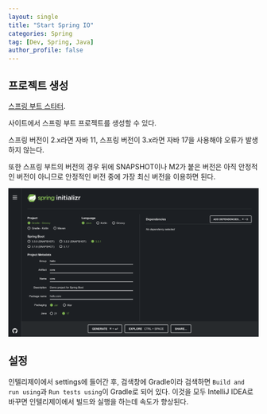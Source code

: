 ```yaml
---
layout: single
title: "Start Spring IO"
categories: Spring
tag: [Dev, Spring, Java]
author_profile: false
---
```


## 프로젝트 생성

[스프링 부트 스타터](https://start.spring.io/).  

사이트에서 스프링 부트 프로젝트를 생성할 수 있다.  

스프링 버전이 2.x라면 자바 11, 스프링 버전이 3.x라면 자바 17을 사용해야 오류가 발생하지 않는다.   

또한 스프링 부트의 버전의 경우 뒤에 SNAPSHOT이나 M2가 붙은 버전은 아직 안정적인 버전이 아니므로 안정적인 버전 중에 가장 최신 버전을 이용하면 된다.  

![spring_initializer.png](/images/2024-01-17-스프링_이니셜라이져/spring_initializer.png)

## 설정

인텔리제이에서 settings에 들어간 후, 검색창에 Gradle이라 검색하면 `Build and run using`과 `Run tests using`이 Gradle로 되어 있다. 이것을 모두 IntelliJ IDEA로 바꾸면 인텔리제이에서 빌드와 실행을 하는데 속도가 향상된다.